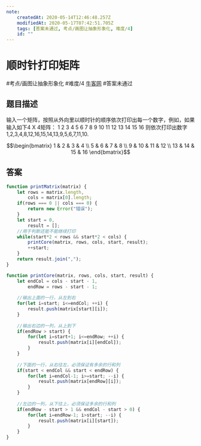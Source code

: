 ```yaml
---
note:
    createdAt: 2020-05-14T12:46:48.257Z
    modifiedAt: 2020-05-17T07:42:51.705Z
    tags: [答案未通过, 考点/画图让抽象形象化, 难度/4]
    id: ""
---
```

# 顺时针打印矩阵
#考点/画图让抽象形象化 #难度/4  [牛客网](https://www.nowcoder.com/practice/9b4c81a02cd34f76be2659fa0d54342a?tpId=13&tqId=11172&tPage=3&rp=3&ru=/ta/coding-interviews&qru=/ta/coding-interviews/question-ranking)
#答案未通过 
<!-- @crossnote.comment "id":"6f992442-1038-4684-b628-f374587739ab" -->  
## 题目描述
输入一个矩阵，按照从外向里以顺时针的顺序依次打印出每一个数字，例如，如果输入如下4 X 4矩阵： 1 2 3 4 5 6 7 8 9 10 11 12 13 14 15 16 则依次打印出数字1,2,3,4,8,12,16,15,14,13,9,5,6,7,11,10.

$$\begin{bmatrix}
1 & 2 & 3 & 4 \\
5 & 6 & 7 & 8 \\
9 & 10 & 11 & 12 \\
13 & 14 & 15 & 16
\end{bmatrix}$$

## 答案

```javascript
function printMatrix(matrix) {
    let rows = matrix.length,
        cols = matrix[0].length;
    if(rows === 0 || cols === 0) {
        return new Error("错误");
    }
    let start = 0,
        result = [];
    //用于判断还能不能继续打印
    while(start*2 < rows && start*2 < cols) {
        printCore(matrix, rows, cols, start, result);
        ++start;
    }
    return result.join(",");
}

function printCore(matrix, rows, cols, start, result) {
    let endCol = cols - start - 1,
        endRow = rows - start - 1;
        
    //输出上面的一行，从左到右
    for(let i=start; i<=endCol; ++i) {
        result.push(matrix[start][i]);
    }
    
    //输出右边的一列，从上到下
    if(endRow > start) {
        for(let i=start+1; i<=endRow; ++i) {
            result.push(matrix[i][endCol]);
        }
    }
    
    //下面的一行，从右往左，必须保证有多余的行和列
    if(start < endCol && start < endRow) {
        for(let i=endCol-1; i>=start; --i) {
            result.push(matrix[endRow][i]);
        }
    }
    
    //左边的一列，从下往上，必须保证多余的行和列
    if(endRow - start > 1 && endCol - start > 0) {
        for(let i=endRow-1; i>start; --i) {
            result.push(matrix[i][start]);
        }
    }
}
```